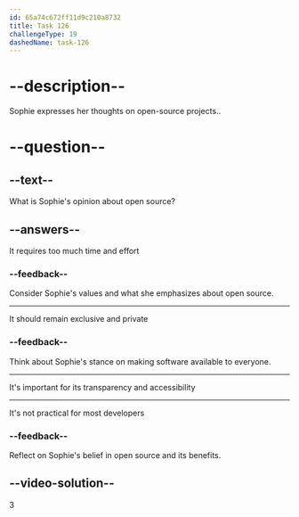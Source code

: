 ```yaml
---
id: 65a74c672ff11d9c210a8732
title: Task 126
challengeType: 19
dashedName: task-126
---
```


<!--
AUDIO REFERENCE:
Sophie: I understand, Tom. It can be a commitment. But I can't stand seeing this great software being private. Open source is all about transparency and accessibility, and that's something I truly believe in.
-->

# --description--

Sophie expresses her thoughts on open-source projects..

# --question--

## --text--

What is Sophie's opinion about open source?

## --answers--

It requires too much time and effort

### --feedback--

Consider Sophie's values and what she emphasizes about open source.

---

It should remain exclusive and private

### --feedback--

Think about Sophie's stance on making software available to everyone.

---

It's important for its transparency and accessibility

---

It's not practical for most developers

### --feedback--

Reflect on Sophie's belief in open source and its benefits.

## --video-solution--

3
